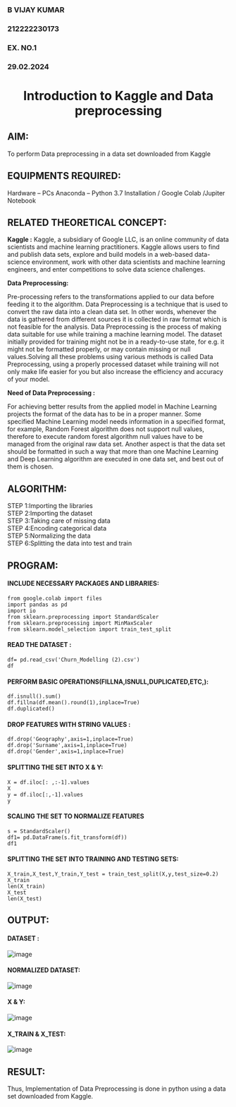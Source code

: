 <H3>B VIJAY KUMAR</H3>
<H3>212222230173</H3>
<H3>EX. NO.1</H3>
<H3>29.02.2024</H3>
<H1 ALIGN =CENTER> Introduction to Kaggle and Data preprocessing</H1>

## AIM:

To perform Data preprocessing in a data set downloaded from Kaggle

## EQUIPMENTS REQUIRED:
Hardware – PCs
Anaconda – Python 3.7 Installation / Google Colab /Jupiter Notebook

## RELATED THEORETICAL CONCEPT:

**Kaggle :**
Kaggle, a subsidiary of Google LLC, is an online community of data scientists and machine learning practitioners. Kaggle allows users to find and publish data sets, explore and build models in a web-based data-science environment, work with other data scientists and machine learning engineers, and enter competitions to solve data science challenges.

**Data Preprocessing:**

Pre-processing refers to the transformations applied to our data before feeding it to the algorithm. Data Preprocessing is a technique that is used to convert the raw data into a clean data set. In other words, whenever the data is gathered from different sources it is collected in raw format which is not feasible for the analysis.
Data Preprocessing is the process of making data suitable for use while training a machine learning model. The dataset initially provided for training might not be in a ready-to-use state, for e.g. it might not be formatted properly, or may contain missing or null values.Solving all these problems using various methods is called Data Preprocessing, using a properly processed dataset while training will not only make life easier for you but also increase the efficiency and accuracy of your model.

**Need of Data Preprocessing :**

For achieving better results from the applied model in Machine Learning projects the format of the data has to be in a proper manner. Some specified Machine Learning model needs information in a specified format, for example, Random Forest algorithm does not support null values, therefore to execute random forest algorithm null values have to be managed from the original raw data set.
Another aspect is that the data set should be formatted in such a way that more than one Machine Learning and Deep Learning algorithm are executed in one data set, and best out of them is chosen.


## ALGORITHM:
STEP 1:Importing the libraries<BR>
STEP 2:Importing the dataset<BR>
STEP 3:Taking care of missing data<BR>
STEP 4:Encoding categorical data<BR>
STEP 5:Normalizing the data<BR>
STEP 6:Splitting the data into test and train<BR>

##  PROGRAM:
#### INCLUDE NECESSARY PACKAGES AND LIBRARIES:
```
from google.colab import files
import pandas as pd
import io
from sklearn.preprocessing import StandardScaler
from sklearn.preprocessing import MinMaxScaler
from sklearn.model_selection import train_test_split
```
#### READ THE DATASET :
```
df= pd.read_csv('Churn_Modelling (2).csv')
df
```
#### PERFORM BASIC OPERATIONS(FILLNA,ISNULL,DUPLICATED,ETC,):
```
df.isnull().sum()
df.fillna(df.mean().round(1),inplace=True)
df.duplicated()
```
#### DROP FEATURES WITH STRING VALUES :
```
df.drop('Geography',axis=1,inplace=True)
df.drop('Surname',axis=1,inplace=True)
df.drop('Gender',axis=1,inplace=True)
```
#### SPLITTING THE SET INTO X & Y:
```
X = df.iloc[: ,:-1].values
X
y = df.iloc[:,-1].values
y
```
#### SCALING THE SET TO NORMALIZE FEATURES
```
s = StandardScaler()
df1= pd.DataFrame(s.fit_transform(df))
df1
```
#### SPLITTING THE SET INTO TRAINING AND TESTING SETS:
```
X_train,X_test,Y_train,Y_test = train_test_split(X,y,test_size=0.2)
X_train
len(X_train)
X_test
len(X_test)
```
## OUTPUT:
#### DATASET :
![image](https://github.com/VIJAYKUMAR22007124/Ex-1-NN/assets/119657657/aeeaeca6-29d9-4edf-973a-95b9b86c5fd6)
#### NORMALIZED DATASET:
![image](https://github.com/VIJAYKUMAR22007124/Ex-1-NN/assets/119657657/3173f1a4-f151-4b52-ba41-59ce68293ae4)

#### X & Y:
![image](https://github.com/VIJAYKUMAR22007124/Ex-1-NN/assets/119657657/559f13f1-4106-4599-b958-733b299f4f1b)
#### X_TRAIN & X_TEST:
![image](https://github.com/VIJAYKUMAR22007124/Ex-1-NN/assets/119657657/a3321a7a-fbd5-4403-a4f6-4a7bf62c315b)


## RESULT:
Thus, Implementation of Data Preprocessing is done in python  using a data set downloaded from Kaggle.


